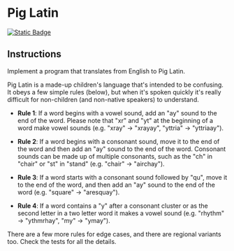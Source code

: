 # Pig Latin
[![Static Badge](https://img.shields.io/badge/Link-To%20Exercise-blue)](https://exercism.org/tracks/python/exercises/pig-latin)

## Instructions

Implement a program that translates from English to Pig Latin.

Pig Latin is a made-up children's language that's intended to be confusing. It 
obeys a few simple rules (below), but when it's spoken quickly it's really 
difficult for non-children (and non-native speakers) to understand.

* **Rule 1**: If a word begins with a vowel sound, add an "ay" sound to the end 
of the word. Please note that "xr" and "yt" at the beginning of a word make 
vowel sounds (e.g. "xray" -> "xrayay", "yttria" -> "yttriaay").

* **Rule 2**: If a word begins with a consonant sound, move it to the end of 
the word and then add an "ay" sound to the end of the word. Consonant sounds 
can be made up of multiple consonants, such as the "ch" in "chair" or "st" in 
"stand" (e.g. "chair" -> "airchay").

* **Rule 3**: If a word starts with a consonant sound followed by "qu", move it 
to the end of the word, and then add an "ay" sound to the end of the word (e.g. 
"square" -> "aresquay").

* **Rule 4**: If a word contains a "y" after a consonant cluster or as the 
second letter in a two letter word it makes a vowel sound (e.g. "rhythm" -> 
"ythmrhay", "my" -> "ymay").

There are a few more rules for edge cases, and there are regional variants too. 
Check the tests for all the details.